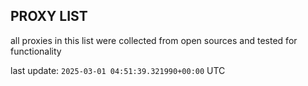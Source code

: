 ## PROXY LIST

all proxies in this list were collected from open sources and tested for functionality

last update: `2025-03-01 04:51:39.321990+00:00` UTC